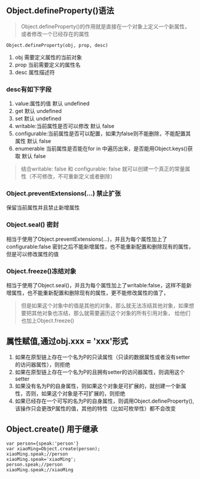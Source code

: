 ## Object.defineProperty()语法
>Object.defineProperty()的作用就是直接在一个对象上定义一个新属性，或者修改一个已经存在的属性

```
Object.defineProperty(obj, prop, desc)
```
1. obj 需要定义属性的当前对象
2. prop 当前需要定义的属性名
3. desc 属性描述符

### desc有如下字段
1. value:属性的值 默认 undefined
2. get 默认 undefined
3. set 默认 undefined
4. writable:当前属性是否可以修改 默认 false
5. configurable:当前属性是否可以配置，如果为false则不能删除，不能配置其属性 默认 false
6. enumerable 当前属性是否能在for in 中遍历出来，是否能用Object.keys()获取 默认 false
   
>结合writable: false 和 configurable: false 就可以创建一个真正的常量属性（不可修改，不可重新定义或者删除）

### Object.preventExtensions(...) 禁止扩张
保留当前属性并且禁止新增属性

### Object.seal() 密封
相当于使用了Object.preventExtensions(...)，并且为每个属性加上了configurable:false
密封之后不能新增属性，也不能重新配置和删除现有的属性，但是可以修改属性的值

### Object.freeze()冻结对象

相当于使用了Object.seal()，并且为每个属性加上了writable:false，这样不能新增属性，也不能重新配置和删除现有的属性，更不能修改属性的值了，
>但是如果这个对象中的值是其他的对象，那么就无法冻结其他对象，如果想要把其他对象也冻结，那么就需要遍历这个对象的所有引用对象，
给他们也加上Object.freeze()

## 属性赋值,通过obj.xxx = 'xxx'形式
1. 如果在原型链上存在一个名为P的只读属性（只读的数据属性或者没有setter的访问器属性），则拒绝
2. 如果在原型链上存在一个名为P的且拥有setter的访问器属性，则调用这个setter
3. 如果没有名为P的自身属性，则如果这个对象是可扩展的，就创建一个新属性，否则，如果这个对象是不可扩展的，则拒绝
4. 如果已经存在一个可写的名为P的自身属性，则调用Object.defineProperty(),该操作只会更改P属性的值，其他的特性（比如可枚举性）都不会改变

## Object.create() 用于继承
```
var person={speak:'person'}
var xiaoMing=Object.create(person);
xiaoMing.speak;//person
xiaoMing.speak='xiaoMing';
person.speak;//person
xiaoMing.speak;//xiaoMing
```